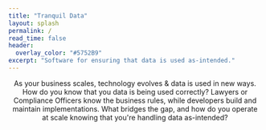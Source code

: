 ```yaml
---
title: "Tranquil Data"
layout: splash
permalink: /
read_time: false
header:
  overlay_color: "#5752B9"
excerpt: "Software for ensuring that data is used as-intended."
---
```


<center>
As your business scales, technology evolves &amp; data is used in new ways. How do you know that you data is being used correctly? Lawyers or Compliance Officers know the business rules, while developers build and maintain implementations. What bridges the gap, and how do you operate at scale knowing that you're handling data as-intended?
</center>
